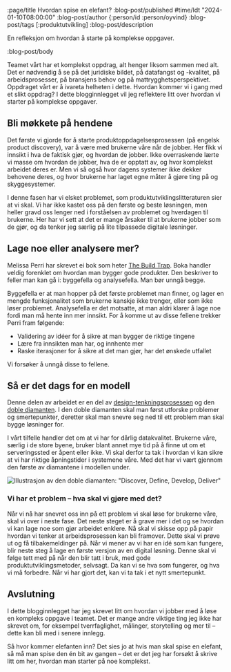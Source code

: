 :page/title Hvordan spise en elefant?
:blog-post/published #time/ldt "2024-01-10T08:00:00"
:blog-post/author {:person/id :person/oyvind}
:blog-post/tags [:produktutvikling]
:blog-post/description

En refleksjon om hvordan å starte på komplekse oppgaver.

:blog-post/body

Teamet vårt har et komplekst oppdrag, alt henger liksom sammen med alt. Det er
nødvendig å se på det juridiske bildet, på datafangst og -kvalitet, på
arbeidsprosesser, på bransjens behov og på mattrygghetsperspektivet. Oppdraget
vårt er å ivareta helheten i dette. Hvordan kommer vi i gang med et slikt
oppdrag? I dette blogginnlegget vil jeg reflektere litt over hvordan vi starter
på komplekse oppgaver.

## Bli møkkete på hendene

Det første vi gjorde for å starte produktoppdagelsesprosessen (på engelsk
product discovery), var å være med brukerne våre når de jobber. Her fikk vi
innsikt i hva de faktisk gjør, og hvordan de jobber. Ikke overraskende lærte vi
masse om hvordan de jobber, hva de er opptatt av, og hvor komplekst arbeidet
deres er. Men vi så også hvor dagens systemer ikke dekker behovene deres, og
hvor brukerne har laget egne måter å gjøre ting på og skyggesystemer.

I denne fasen har vi elsket problemet, som produktutviklingslitteraturen sier at
vi skal. Vi har ikke kastet oss på den første og beste løsningen, men heller
gravd oss lenger ned i forståelsen av problemet og hverdagen til brukerne. Her
har vi sett at det er mange årsaker til at brukerne jobber som de gjør, og da
tenker jeg særlig på lite tilpassede digitale løsninger.

## Lage noe eller analysere mer?

Melissa Perri har skrevet ei bok som heter [The Build
Trap](https://melissaperri.com/blog/2014/08/05/the-build-trap). Boka handler
veldig forenklet om hvordan man bygger gode produkter. Den beskriver to feller
man kan gå i: byggefella og analysefella. Man bør unngå begge.

Byggefella er at man hopper på det første problemet man finner, og lager en
mengde funksjonalitet som brukerne kanskje ikke trenger, eller som ikke løser
problemet. Analysefella er det motsatte, at man aldri klarer å lage noe fordi
man må hente inn mer innsikt. For å komme ut av disse fellene trekker Perri fram
følgende:

- Validering av idéer for å sikre at man bygger de riktige tingene
- Lære fra innsikten man har, og innhente mer
- Raske iterasjoner for å sikre at det man gjør, har det ønskede utfallet

Vi forsøker å unngå disse to fellene.

## Så er det dags for en modell

Denne delen av arbeidet er en del av
[design-tenkningsprosessen](/designtekning/) og den [doble
diamanten](https://www.designcouncil.org.uk/our-resources/the-double-diamond/).
I den doble diamanten skal man først utforske problemer og smertepunkter,
deretter skal man snevre seg ned til ett problem man skal bygge løsninger for.

I vårt tilfelle handler det om at vi har for dårlig datakvalitet. Brukerne våre,
særlig i de store byene, bruker blant annet mye tid på å finne ut om et
serveringssted er åpent eller ikke. Vi skal derfor ta tak i hvordan vi kan sikre
at vi har riktige åpningstider i systemene våre. Med det har vi vært gjennom den
første av diamantene i modellen under.

![Illustrasjon av den doble diamanten: "Discover, Define, Develop, Deliver"](/images/double-diamond.png)

### Vi har et problem – hva skal vi gjøre med det?

Når vi nå har snevret oss inn på ett problem vi skal løse for brukerne våre,
skal vi over i neste fase. Det neste steget er å grave mer i det og se hvordan
vi kan lage noe som gjør arbeidet enklere. Nå skal vi skisse opp på papir
hvordan vi tenker at arbeidsprosessen kan bli framover. Dette skal vi prøve ut
og få tilbakemeldinger på. Når vi mener av vi har en idé som kan fungere, blir
neste steg å lage en første versjon av en digital løsning. Denne skal vi følge
tett med på når den blir tatt i bruk, med gode produktutviklingsmetoder,
selvsagt. Da kan vi se hva som fungerer, og hva vi må forbedre. Når vi har gjort
det, kan vi ta tak i et nytt smertepunkt.

## Avslutning

I dette blogginnlegget har jeg skrevet litt om hvordan vi jobber med å løse en
kompleks oppgave i teamet. Det er mange andre viktige ting jeg ikke har skrevet
om, for eksempel tverrfaglighet, målinger, storytelling og mer til – dette kan
bli med i senere innlegg.

Så hvor kommer elefanten inn? Det sies jo at hvis man skal spise en elefant, så
må man spise den én bit av gangen – det er det jeg har forsøkt å skrive litt om
her, hvordan man starter på noe komplekst.
